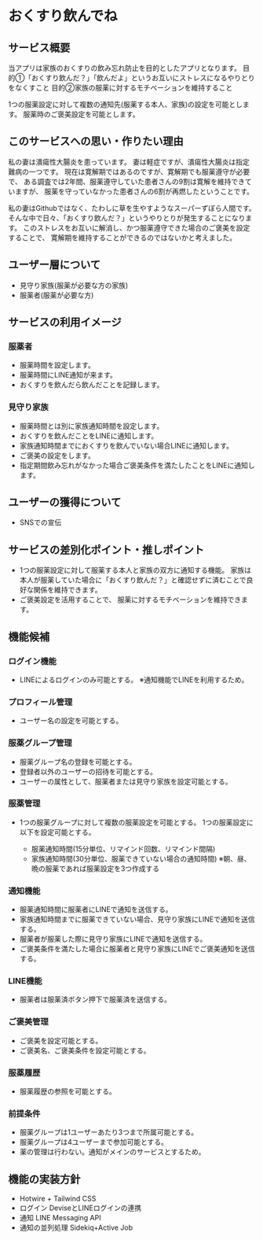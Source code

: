 # おくすり飲んでね

## サービス概要

当アプリは家族のおくすりの飲み忘れ防止を目的としたアプリとなります。
目的①「おくすり飲んだ？」「飲んだよ」というお互いにストレスになるやりとりをなくすこと
目的②家族の服薬に対するモチベーションを維持すること

1つの服薬設定に対して複数の通知先(服薬する本人、家族)の設定を可能とします。
服薬時のご褒美設定を可能とします。

## このサービスへの思い・作りたい理由

私の妻は潰瘍性大腸炎を患っています。
妻は軽症ですが、潰瘍性大腸炎は指定難病の一つです。
現在は寛解期ではあるのですが、寛解期でも服薬遵守が必要で、
ある調査では2年間、服薬遵守していた患者さんの9割は寛解を維持できていますが、
服薬を守っていなかった患者さんの6割が再燃したということです。

私の妻はGithubではなく、たわしに草を生やすようなスーパーずぼら人間です。
そんな中で日々、「おくすり飲んだ？」というやりとりが発生することになります。
このストレスをお互いに解消し、かつ服薬遵守できた場合のご褒美を設定することで、
寛解期を維持することができるのではないかと考えました。

## ユーザー層について

- 見守り家族(服薬が必要な方の家族)
- 服薬者(服薬が必要な方)

## サービスの利用イメージ

### 服薬者

- 服薬時間を設定します。
- 服薬時間にLINE通知が来ます。
- おくすりを飲んだら飲んだことを記録します。

### 見守り家族

- 服薬時間とは別に家族通知時間を設定します。
- おくすりを飲んだことをLINEに通知します。
- 家族通知時間までにおくすりを飲んでいない場合LINEに通知します。
- ご褒美の設定をします。
- 指定期間飲み忘れがなかった場合ご褒美条件を満たしたことをLINEに通知します。

## ユーザーの獲得について

- SNSでの宣伝

## サービスの差別化ポイント・推しポイント

- 1つの服薬設定に対して服薬する本人と家族の双方に通知する機能。
  家族は本人が服薬していた場合に「おくすり飲んだ？」と確認せずに済むことで良好な関係を維持できます。
- ご褒美設定を活用することで、
  服薬に対するモチベーションを維持できます。

## 機能候補

### ログイン機能

- LINEによるログインのみ可能とする。
  ※通知機能でLINEを利用するため。

### プロフィール管理

- ユーザー名の設定を可能とする。

### 服薬グループ管理

- 服薬グループ名の登録を可能とする。
- 登録者以外のユーザーの招待を可能とする。
- ユーザーの属性として、服薬者または見守り家族を設定可能とする。

### 服薬管理

- 1つの服薬グループに対して複数の服薬設定を可能とする。
  1つの服薬設定に以下を設定可能とする。

   - 服薬通知時間(15分単位、リマインド回数、リマインド間隔)
   - 家族通知時間(30分単位、服薬できていない場合の通知時間)
  ※朝、昼、晩の服薬であれば服薬設定を3つ作成する

### 通知機能

- 服薬通知時間に服薬者にLINEで通知を送信する。
- 家族通知時間までに服薬できていない場合、見守り家族にLINEで通知を送信する。
- 服薬者が服薬した際に見守り家族にLINEで通知を送信する。
- ご褒美条件を満たした場合に服薬者と見守り家族にLINEでご褒美通知を送信する。

### LINE機能

- 服薬者は服薬済ボタン押下で服薬済を送信する。

### ご褒美管理

- ご褒美を設定可能とする。
- ご褒美名、ご褒美条件を設定可能とする。

### 服薬履歴

- 服薬履歴の参照を可能とする。

### 前提条件

- 服薬グループは1ユーザーあたり3つまで所属可能とする。
- 服薬グループは4ユーザーまで参加可能とする。
- 薬の管理は行わない。通知がメインのサービスとするため。

## 機能の実装方針

- Hotwire + Tailwind CSS
- ログイン
  DeviseとLINEログインの連携
- 通知
  LINE Messaging API
- 通知の並列処理
  Sidekiq+Active Job